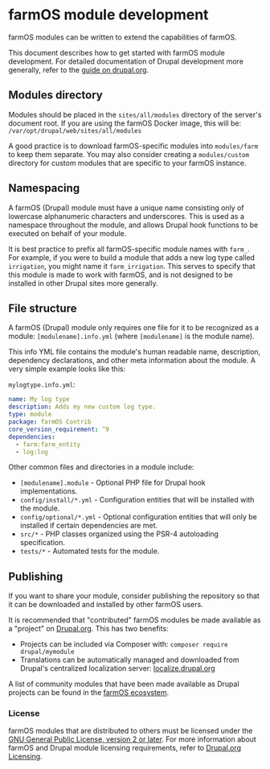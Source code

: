 # farmOS module development

farmOS modules can be written to extend the capabilities of farmOS.

This document describes how to get started with farmOS module development. For
detailed documentation of Drupal development more generally, refer to the
[guide on drupal.org](https://www.drupal.org/docs/creating-custom-modules).

## Modules directory

Modules should be placed in the `sites/all/modules` directory of the server's
document root. If you are using the farmOS Docker image, this will be:
`/var/opt/drupal/web/sites/all/modules`

A good practice is to download farmOS-specific modules into `modules/farm` to
keep them separate. You may also consider creating a `modules/custom` directory
for custom modules that are specific to your farmOS instance.

## Namespacing

A farmOS (Drupal) module must have a unique name consisting only of
lowercase alphanumeric characters and underscores. This is used as a namespace
throughout the module, and allows Drupal hook functions to be executed on
behalf of your module.

It is best practice to prefix all farmOS-specific module names with `farm_`.
For example, if you were to build a module that adds a new log type called
`irrigation`, you might name it `farm_irrigation`. This serves to specify that
this module is made to work with farmOS, and is not designed to be installed in
other Drupal sites more generally.

## File structure

A farmOS (Drupal) module only requires one file for it to be recognized as a
module: `[modulename].info.yml` (where `[modulename]` is the module name).

This info YML file contains the module's human readable name, description,
dependency declarations, and other meta information about the module. A very
simple example looks like this:

`mylogtype.info.yml`:

```yaml
name: My log type
description: Adds my new custom log type.
type: module
package: farmOS Contrib
core_version_requirement: ^9
dependencies:
  - farm:farm_entity
  - log:log
```

Other common files and directories in a module include:

- `[modulename].module` - Optional PHP file for Drupal hook implementations.
- `config/install/*.yml` - Configuration entities that will be installed with
  the module.
- `config/optional/*.yml` - Optional configuration entities that will only be
  installed if certain dependencies are met.
- `src/*` - PHP classes organized using the PSR-4 autoloading specification.
- `tests/*` - Automated tests for the module.

## Publishing

If you want to share your module, consider publishing the repository so that it
can be downloaded and installed by other farmOS users.

It is recommended that "contributed" farmOS modules be made available as a
"project" on [Drupal.org](https://drupal.org). This has two benefits:

- Projects can be included via Composer with: `composer require drupal/mymodule`
- Translations can be automatically managed and downloaded from Drupal's
  centralized localization server:
  [localize.drupal.org](https://localize.drupal.org)

A list of community modules that have been made available as Drupal projects
can be found in the [farmOS ecosystem](https://www.drupal.org/project/farm/ecosystem).

### License

farmOS modules that are distributed to others must be licensed under the
[GNU General Public License, version 2 or later](https://www.gnu.org/licenses/old-licenses/gpl-2.0.html).
For more information about farmOS and Drupal module licensing requirements,
refer to [Drupal.org Licensing](https://www.drupal.org/about/licensing).
